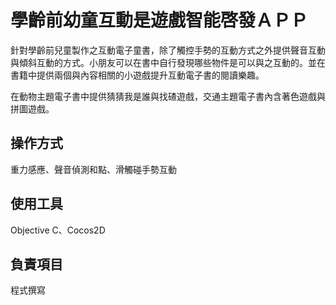 # 學齡前幼童互動是遊戲智能啓發ＡＰＰ

針對學齡前兒童製作之互動電子童書，除了觸控手勢的互動方式之外提供聲音互動與傾斜互動的方式。小朋友可以在書中自行發現哪些物件是可以與之互動的。並在書籍中提供兩個與內容相關的小遊戲提升互動電子書的閱讀樂趣。

在動物主題電子書中提供猜猜我是誰與找碴遊戲，交通主題電子書內含著色遊戲與拼圖遊戲。

## 操作方式

重力感應、聲音偵測和點、滑觸碰手勢互動	

## 使用工具

Objective C、Cocos2D	

## 負責項目

程式撰寫

